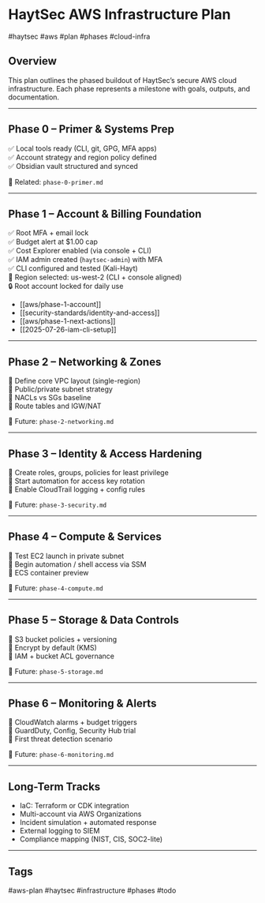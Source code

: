 # HaytSec AWS Infrastructure Plan
#haytsec #aws #plan #phases #cloud-infra

## Overview
This plan outlines the phased buildout of HaytSec’s secure AWS cloud infrastructure. Each phase represents a milestone with goals, outputs, and documentation.

---

## Phase 0 – Primer & Systems Prep
✅ Local tools ready (CLI, git, GPG, MFA apps)  
✅ Account strategy and region policy defined  
✅ Obsidian vault structured and synced

🔗 Related: `phase-0-primer.md`

---

## Phase 1 – Account & Billing Foundation
✅ Root MFA + email lock  
✅ Budget alert at $1.00 cap  
✅ Cost Explorer enabled (via console + CLI)  
✅ IAM admin created (`haytsec-admin`) with MFA  
✅ CLI configured and tested (Kali-Hayt)  
🧭 Region selected: us-west-2 (CLI + console aligned)  
🔒 Root account locked for daily use

- [[aws/phase-1-account]]
- [[security-standards/identity-and-access]]
- [[aws/phase-1-next-actions]]
- [[2025-07-26-iam-cli-setup]]

---

## Phase 2 – Networking & Zones
🚧 Define core VPC layout (single-region)  
🚧 Public/private subnet strategy  
🚧 NACLs vs SGs baseline  
🚧 Route tables and IGW/NAT

🔗 Future: `phase-2-networking.md`

---

## Phase 3 – Identity & Access Hardening
🚧 Create roles, groups, policies for least privilege  
🚧 Start automation for access key rotation  
🚧 Enable CloudTrail logging + config rules

🔗 Future: `phase-3-security.md`

---

## Phase 4 – Compute & Services
🚧 Test EC2 launch in private subnet  
🚧 Begin automation / shell access via SSM  
🚧 ECS container preview

🔗 Future: `phase-4-compute.md`

---

## Phase 5 – Storage & Data Controls
🚧 S3 bucket policies + versioning  
🚧 Encrypt by default (KMS)  
🚧 IAM + bucket ACL governance

🔗 Future: `phase-5-storage.md`

---

## Phase 6 – Monitoring & Alerts
🚧 CloudWatch alarms + budget triggers  
🚧 GuardDuty, Config, Security Hub trial  
🚧 First threat detection scenario

🔗 Future: `phase-6-monitoring.md`

---

## Long-Term Tracks
- IaC: Terraform or CDK integration  
- Multi-account via AWS Organizations  
- Incident simulation + automated response  
- External logging to SIEM  
- Compliance mapping (NIST, CIS, SOC2-lite)

---

## Tags
#aws-plan #haytsec #infrastructure #phases #todo
